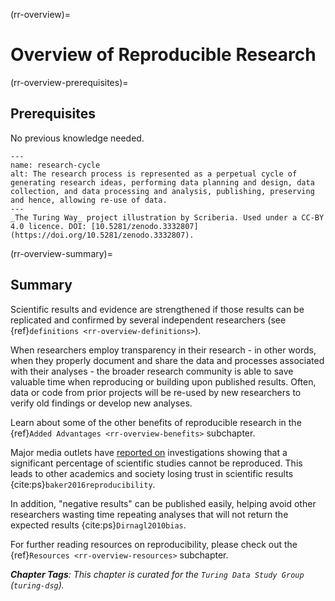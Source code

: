 (rr-overview)=
# Overview of Reproducible Research

(rr-overview-prerequisites)=
## Prerequisites

No previous knowledge needed.

```{figure} ../figures/research-cycle.jpg
---
name: research-cycle
alt: The research process is represented as a perpetual cycle of generating research ideas, performing data planning and design, data collection, and data processing and analysis, publishing, preserving and hence, allowing re-use of data. 
---
_The Turing Way_ project illustration by Scriberia. Used under a CC-BY 4.0 licence. DOI: [10.5281/zenodo.3332807](https://doi.org/10.5281/zenodo.3332807).
```

(rr-overview-summary)=
## Summary

Scientific results and evidence are strengthened if those results can be replicated and confirmed by several independent researchers (see {ref}`definitions <rr-overview-definitions>`).

When researchers employ transparency in their research - in other words, when they properly document and share the data and processes associated with their analyses - the broader research community is able to save valuable time when reproducing or building upon published results. Often, data or code from prior projects will be re-used by new researchers to verify old findings or develop new analyses.

Learn about some of the other benefits of reproducible research in the {ref}`Added Advantages <rr-overview-benefits>` subchapter.

Major media outlets have [reported on](https://www.theguardian.com/science/2018/aug/27/attempt-to-replicate-major-social-scientific-findings-of-past-decade-fails) investigations showing that a significant percentage of scientific studies cannot be reproduced. This leads to other academics and society losing trust in scientific results {cite:ps}`baker2016reproducibility`.

In addition, "negative results" can be published easily, helping avoid other researchers wasting time repeating analyses that will not return the expected results {cite:ps}`Dirnagl2010bias`.

For further reading resources on reproducibility, please check out the {ref}`Resources <rr-overview-resources>` subchapter.

***Chapter Tags**: This chapter is curated for the `Turing Data Study Group` (`turing-dsg`).*
